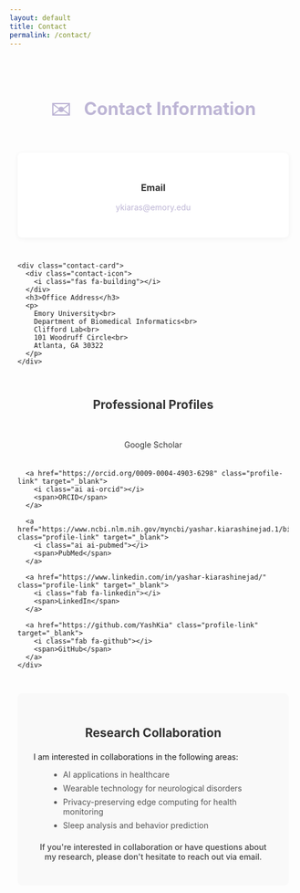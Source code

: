 ```yaml
---
layout: default
title: Contact
permalink: /contact/
---
```


<div class="contact-container">
  <h1 class="page-title"><span class="section-icon">✉️</span> Contact Information</h1>
  
  <div class="contact-grid">
    <div class="contact-card">
      <div class="contact-icon">
        <i class="fas fa-envelope"></i>
      </div>
      <h3>Email</h3>
      <p><a href="mailto:ykiaras@emory.edu">ykiaras@emory.edu</a></p>
    </div>
    
    <div class="contact-card">
      <div class="contact-icon">
        <i class="fas fa-building"></i>
      </div>
      <h3>Office Address</h3>
      <p>
        Emory University<br>
        Department of Biomedical Informatics<br>
        Clifford Lab<br>
        101 Woodruff Circle<br>
        Atlanta, GA 30322
      </p>
    </div>
  </div>
  
  <div class="profiles-section">
    <h2>Professional Profiles</h2>
    <div class="profiles-grid">
      <a href="https://scholar.google.com/citations?user=1WWKzTEAAAAJ&hl=en&authuser=1" class="profile-link" target="_blank">
        <i class="ai ai-google-scholar"></i>
        <span>Google Scholar</span>
      </a>
      
      <a href="https://orcid.org/0009-0004-4903-6298" class="profile-link" target="_blank">
        <i class="ai ai-orcid"></i>
        <span>ORCID</span>
      </a>
      
      <a href="https://www.ncbi.nlm.nih.gov/myncbi/yashar.kiarashinejad.1/bibliography/public/" class="profile-link" target="_blank">
        <i class="ai ai-pubmed"></i>
        <span>PubMed</span>
      </a>
      
      <a href="https://www.linkedin.com/in/yashar-kiarashinejad/" class="profile-link" target="_blank">
        <i class="fab fa-linkedin"></i>
        <span>LinkedIn</span>
      </a>
      
      <a href="https://github.com/YashKia" class="profile-link" target="_blank">
        <i class="fab fa-github"></i>
        <span>GitHub</span>
      </a>
    </div>
  </div>
  
  <div class="collaboration-section">
    <h2>Research Collaboration</h2>
    <p>I am interested in collaborations in the following areas:</p>
    <ul class="collaboration-list">
      <li>AI applications in healthcare</li>
      <li>Wearable technology for neurological disorders</li>
      <li>Privacy-preserving edge computing for health monitoring</li>
      <li>Sleep analysis and behavior prediction</li>
    </ul>
    <p class="contact-invitation">
      If you're interested in collaboration or have questions about my research, please don't hesitate to reach out via email.
    </p>
  </div>
</div>

<style>
  .contact-container {
    max-width: 800px;
    margin: 0 auto;
    padding: 2em 1em;
  }
  
  .page-title {
    font-size: 2.2em;
    color: #BDB5D5;
    margin-bottom: 1.5em;
    text-align: center;
  }
  
  .section-icon {
    margin-right: 0.5em;
  }
  
  .contact-grid {
    display: grid;
    grid-template-columns: repeat(auto-fit, minmax(300px, 1fr));
    gap: 2em;
    margin-bottom: 3em;
  }
  
  .contact-card {
    background-color: #fff;
    border-radius: 8px;
    box-shadow: 0 2px 10px rgba(0,0,0,0.05);
    padding: 2em;
    text-align: center;
    transition: transform 0.3s ease;
  }
  
  .contact-card:hover {
    transform: translateY(-5px);
  }
  
  .contact-icon {
    font-size: 2.5em;
    color: #BDB5D5;
    margin-bottom: 0.5em;
  }
  
  .contact-card h3 {
    color: #333;
    margin-bottom: 0.5em;
  }
  
  .contact-card p {
    color: #666;
    line-height: 1.6;
  }
  
  .contact-card a {
    color: #BDB5D5;
    text-decoration: none;
  }
  
  .profiles-section {
    margin-bottom: 3em;
  }
  
  .profiles-section h2 {
    text-align: center;
    margin-bottom: 1.5em;
    color: #333;
  }
  
  .profiles-grid {
    display: flex;
    justify-content: center;
    flex-wrap: wrap;
    gap: 1.5em;
  }
  
  .profile-link {
    display: flex;
    flex-direction: column;
    align-items: center;
    text-decoration: none;
    color: #333;
    transition: transform 0.3s ease;
    width: 120px;
  }
  
  .profile-link:hover {
    transform: translateY(-5px);
    color: #BDB5D5;
  }
  
  .profile-link i {
    font-size: 2.5em;
    margin-bottom: 0.5em;
    color: #BDB5D5;
  }
  
  .collaboration-section {
    background-color: #f9f9f9;
    padding: 2em;
    border-radius: 8px;
    margin-top: 2em;
  }
  
  .collaboration-section h2 {
    color: #333;
    margin-bottom: 1em;
  }
  
  .collaboration-list {
    margin-left: 2em;
    margin-bottom: 1.5em;
  }
  
  .collaboration-list li {
    margin-bottom: 0.5em;
    color: #555;
  }
  
  .contact-invitation {
    font-weight: 500;
    color: #444;
    text-align: center;
    margin-top: 1.5em;
  }
  
  @media (max-width: 768px) {
    .contact-grid {
      grid-template-columns: 1fr;
    }
  }
</style>

<!-- Add Font Awesome and Academicons for icons -->
<script src="https://kit.fontawesome.com/a076d05399.js" crossorigin="anonymous"></script>
<link rel="stylesheet" href="https://cdn.jsdelivr.net/gh/jpswalsh/academicons@1/css/academicons.min.css"> 